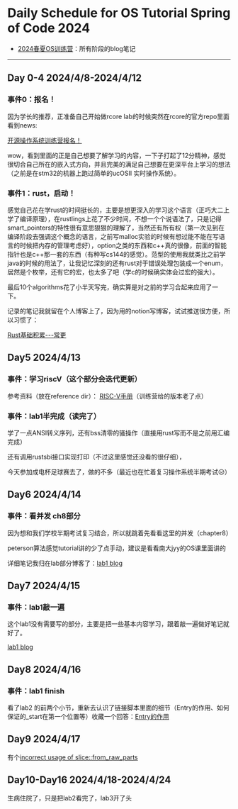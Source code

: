 # Daily Schedule for OS Tutorial Spring of Code 2024

- [2024春夏OS训练营](https://liamy.clovy.top/category/2024%E6%98%A5%E5%A4%8FOS%E8%AE%AD%E7%BB%83%E8%90%A5)：所有阶段的blog笔记

---

## Day 0-4 2024/4/8-2024/4/12

### 事件0：报名！

因为学长的推荐，正准备自己开始做rcore lab的时候突然在rcore的官方repo里面看到news:

 <u>开源操作系统训练营报名！</u>

wow，看到里面的正是自己想要了解学习的内容，一下子打起了12分精神，感觉很切合自己所在的嵌入式方向，并且完美的满足自己想要在更深平台上学习的想法（之前是在stm32的机器上跑过简单的ucOSII 实时操作系统）。

### 事件1：rust，启动！

感觉自己花在学rust的时间挺长的，主要是想更深入的学习这个语言（正巧大二上学了编译原理），在rustlings上花了不少时间，不想一个个说语法了，只是记得smart_pointers的特性很有意思狠狠的理解了，当然还有所有权（第一次见到在编译阶段去强调这个概念的语言，之前写malloc实验的时候有想过能不能在写语言的时候把内存的管理考虑好），option之类的东西和c++真的很像，前面的智能指针也是c++那一套的东西（有种写cs144的感觉）。范型的使用我就类比之前学java的时候的用法了，让我记忆深刻的还有rust对于错误处理包装成一个enum，居然是个枚举，还有它的宏，也太多了吧（学c的时候确实体会过宏的强大）。

最后10个algorithms花了小半天写完，确实算是对之前的学习合起来应用了一下。

记录的笔记我就留在个人博客上了，因为用的notion写博客，试试推送很方便，所以习惯了：

[Rust基础积累---常更](https://liamy.clovy.top/article/OS_Tutorial/rust_learn)

## Day5 2024/4/13

### 事件：学习riscV（这个部分会迭代更新）

参考资料（放在reference dir）： [RISC-V手册](http://riscvbook.com/chinese/RISC-V-Reader-Chinese-v1.pdf)（训练营给的版本老了点）

### 事件：lab1半完成（读完了）

学了一点ANSI转义序列，还有bss清零的骚操作（直接用rust写而不是之前用汇编完成）

还有调用rustsbi接口实现打印（不过这里感觉还没看的很仔细），

今天参加成电杯足球赛去了，做的不多（最近也在忙着复习操作系统半期考试😥）

## Day6 2024/4/14

### 事件：看并发 ch8部分

因为想和我们学校半期考试复习结合，所以就跳着先看看这里的并发（chapter8）

peterson算法感觉tutorial讲的少了点手动，建议是看看南大jyy的OS课里面讲的

详细笔记我归在lab部分博客了：[lab1 blog](https://liamy.clovy.top/article/OS_Tutorial/lab1)

## Day7 2024/4/15

### 事件：lab1敲一遍

这个lab1没有需要写的部分，主要是把一些基本内容学习，跟着敲一遍做好笔记就好了。

[lab1 blog](https://liamy.clovy.top/article/OS_Tutorial/lab1)

## Day8 2024/4/16

### 事件：lab1 finish

看了lab2 的前两个小节，重新去认识了链接脚本里面的细节（Entry的作用、如何保证的_start在第一个位置等）收藏一个回答：[Entry的作用](https://stackoverflow.com/questions/40606700/what-does-entry-mean-in-a-linker-script)



## Day9 2024/4/17

有个[incorrect usage of slice::from_raw_parts](https://doc.rust-lang.org/beta/core/slice/fn.from_raw_parts.html#incorrect-usage) 

## Day10-Day16 2024/4/18-2024/4/24
生病住院了，只是把lab2看完了，lab3开了头